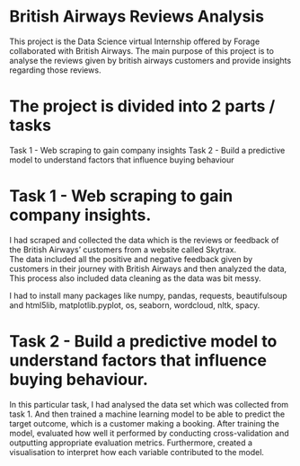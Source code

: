# British Airways Reviews Analysis
This project is the Data Science virtual Internship offered by Forage collaborated with British Airways. The main purpose of this project is to analyse the reviews given by british airways customers and provide insights regarding those reviews.

# The project is divided into 2 parts / tasks
Task 1 - Web scraping to gain company insights
Task 2 - Build a predictive model to understand factors that influence buying behaviour

# Task 1 - Web scraping to gain company insights.

I had scraped and collected the data which is the reviews or feedback of the British Airways’ customers from a website called Skytrax.  
The data included all the positive and negative feedback given by customers in their journey with British Airways and then analyzed the data, This process also included data cleaning as the data was bit messy.

I had to install many packages like numpy, pandas, requests, beautifulsoup and html5lib, matplotlib.pyplot, os, seaborn, wordcloud, nltk, spacy.

# Task 2 - Build a predictive model to understand factors that influence buying behaviour.

In this particular task, I had analysed the data set which was collected from task 1. And then trained a machine learning model to be able to predict the target outcome, which is a customer making a booking. After training the model, evaluated how well it performed by conducting cross-validation and outputting appropriate evaluation metrics. Furthermore, created a visualisation to interpret how each variable contributed to the model.

